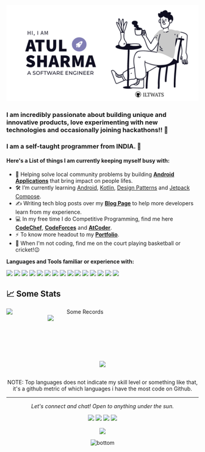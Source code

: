 
<!--
**Iltwats/Iltwats** is a ✨ _special_ ✨ repository because its `README.md` (this file) appears on your GitHub profile.-->
<img src="https://github.com/Iltwats/Iltwats/raw/master/resources/00.jpg" alt="Hero image">

### I am incredibly passionate about building unique and innovative products, love experimenting with new technologies and occasionally joining hackathons!! 👋
### I am a self-taught programmer from INDIA. 🔭
#### Here's a List of things I am currently keeping myself busy with:
- 🌱 Helping solve local community problems by building <ins>**Android Applications**</ins> that bring impact on people lifes.
- 🛠  I’m currently learning <ins>Android</ins>, <ins>Kotlin</ins>, <ins>Design Patterns</ins> and <ins>Jetpack Compose</ins>.
- ✍️ Writing tech blog posts over my **[Blog Page](http://2012atulsharma.medium.com/)** to help more developers learn from my experience.
- 💻 In my free time I do Competitive Programming, find me here **[CodeChef](https://www.codechef.com/users/atul_iltwats)**, **[CodeForces](https://codeforces.com/profile/Special_octo20)** and **[AtCoder](https://atcoder.jp/users/Special_octo20)**.
- ⚡ To know more headout to my **[Portfolio](http://iltwats.github.io/)**.
- 👯 When I'm not coding, find me on the court playing basketball or cricket!😉<br>

**Languages and Tools familiar or experience with:**  

<code><img height="40" src="https://cdn.jsdelivr.net/gh/devicons/devicon/icons/cplusplus/cplusplus-original.svg"></code> 
<code><img height="40" src="https://cdn.jsdelivr.net/gh/devicons/devicon/icons/java/java-original.svg"></code>
<code><img height="40" src="https://cdn.jsdelivr.net/gh/devicons/devicon/icons/android/android-original.svg" /></code>
<code><img height="40" src="https://cdn.jsdelivr.net/gh/devicons/devicon/icons/kotlin/kotlin-original.svg"></code> 
<code><img height="40" src="https://cdn.jsdelivr.net/gh/devicons/devicon/icons/firebase/firebase-plain.svg"></code> 
<code><img height="40" src="https://cdn.jsdelivr.net/gh/devicons/devicon/icons/linux/linux-original.svg"></code> 
<code><img height="40" src="https://cdn.jsdelivr.net/gh/devicons/devicon/icons/mysql/mysql-original.svg"></code>
<code><img height="40" src="https://cdn.jsdelivr.net/gh/devicons/devicon/icons/javascript/javascript-original.svg"></code>
<code><img height="40" src="https://cdn.jsdelivr.net/gh/devicons/devicon/icons/git/git-original.svg"></code>
<code><img height="40" src="https://cdn.jsdelivr.net/gh/devicons/devicon/icons/markdown/markdown-original.svg"></code>
<code><img height="40" src="https://cdn.jsdelivr.net/gh/devicons/devicon/icons/mongodb/mongodb-original.svg"></code>
<code><img height="40" src="https://cdn.jsdelivr.net/gh/devicons/devicon/icons/html5/html5-original.svg"></code>
<code><img height="40" src="https://cdn.jsdelivr.net/gh/devicons/devicon/icons/jira/jira-original.svg"></code>
<code><img height="40" src="https://cdn.jsdelivr.net/gh/devicons/devicon/icons/azure/azure-original.svg"></code>
<code><img height="40" src="https://cdn.jsdelivr.net/gh/devicons/devicon/icons/gradle/gradle-plain.svg"></code>


## 📈 Some Stats

<div align="center">
  <div align="center">
    <a href="https://git.io/streak-stats" title="Go to Source">
      <img
        align="left"
        width="396"
        src="https://github-readme-streak-stats.herokuapp.com/?user=Iltwats&theme=react&border=61dafb&hide_border=true"
        alt="Some Records"
      />
    </a>
    <a href="https://github.com/anuraghazra/github-readme-stats" title="Go to Source">
      <img
        align="right"
        width="396"
        src="https://github-readme-stats.vercel.app/api?username=Iltwats&show_icons=true&theme=react&border_color=61dafb&hide_border=true&include_all_commits=true&count_private=true"
      />
    </a>
  </div>
  <br /><br /><br /><br /><br /><br /><br /><br />
  <div align="center" title="Go to Source">
    <a href="https://github.com/anuraghazra/github-readme-stats">
      <img
        width="335"
        align="center"
        src="https://github-readme-stats.vercel.app/api/top-langs/?username=Iltwats&text_color=ffffff&icon_color=61dafb&bg_color=20232a&langs_count=8&layout=compact&border_color=61dafb&hide_border=true&hide=CSS,Makefile,Dockerfile,HTML&exclude_repo=space_game_msLearn"
      />
    </a>
  </div>
  <br />
<p>NOTE: Top languages does not indicate my skill level or something like that, it's a github metric of which languages i have the most code on Github.</p>
<hr>
<p align="center">
   <i>Let's connect and chat! Open to anything under the sun.</i>
  <p align="center">
    <a href="https://twitter.com/Iltwats_Atul" alt="Twitter"><img src="https://raw.githubusercontent.com/jayehernandez/jayehernandez/3f5402efef9a0ae89211a6e04609558e862ca616/readme/twitter-fill.svg"></a>
    <a href="https://www.linkedin.com/in/1220atul/" alt="Linkedin"><img src="https://raw.githubusercontent.com/jayehernandez/jayehernandez/3f5402efef9a0ae89211a6e04609558e862ca616/readme/linkedin-fill.svg"></a>
    <a href="mailto:2012atulsharma@gmail.com" alt="Contact me"><img src="https://raw.githubusercontent.com/jayehernandez/jayehernandez/3f5402efef9a0ae89211a6e04609558e862ca616/readme/mail-fill.svg"></a>
    <a href="https://iltwats.github.io/" alt="My site"><img src="https://raw.githubusercontent.com/jayehernandez/jayehernandez/3f5402efef9a0ae89211a6e04609558e862ca616/readme/external-link-line.svg"></a>
  </p>
  <p align="center">  
     <img align="center" src="https://visitor-badge.laobi.icu/badge?page_id=Iltwats.visitor-badge"> 
  </p>
</p>

<img src="https://raw.githubusercontent.com/jayehernandez/jayehernandez/dcd7447c179f5a1131590b6ccba2223e879ab655/readme/bottom.svg" alt="bottom">
<!--
- 🔭 I’m currently working on 
- 👯 I’m looking to collaborate on ...
- 🤔 I’m looking for help with ...
- 💬 Ask me about .
- 📫 How to reach me: ...
- ⚡ Fun fact: ....
-->
<!-- <a href="https://github.com/anuraghazra/github-readme-stats">
  <img align="center" src="https://github-readme-stats.vercel.app/api/top-langs/?username=Iltwats&layout=compact&theme=radical&langs_count=10&card_width=300&hide=Makefile" />
</a>
<a href="https://github.com/anuraghazra/github-readme-stats">
  <img align="center" src="https://github-readme-stats.vercel.app/api?username=Iltwats&count_private=true&show_icons=true&theme=radical&line_height=27&v=5&include_all_commits=true" alt="Atul's github stats" />
</a> -->
